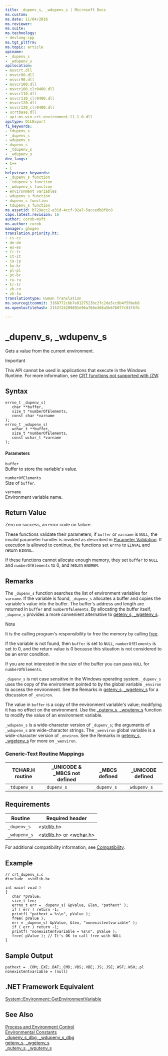 ```yaml
---
title: _dupenv_s, _wdupenv_s | Microsoft Docs
ms.custom: 
ms.date: 11/04/2016
ms.reviewer: 
ms.suite: 
ms.technology:
- devlang-cpp
ms.tgt_pltfrm: 
ms.topic: article
apiname:
- _dupenv_s
- _wdupenv_s
apilocation:
- msvcrt.dll
- msvcr80.dll
- msvcr90.dll
- msvcr100.dll
- msvcr100_clr0400.dll
- msvcr110.dll
- msvcr110_clr0400.dll
- msvcr120.dll
- msvcr120_clr0400.dll
- ucrtbase.dll
- api-ms-win-crt-environment-l1-1-0.dll
apitype: DLLExport
f1_keywords:
- tdupenv_s
- _dupenv_s
- wdupenv_s
- dupenv_s
- _tdupenv_s
- _wdupenv_s
dev_langs:
- C++
- C
helpviewer_keywords:
- _dupenv_s function
- _tdupenv_s function
- _wdupenv_s function
- environment variables
- wdupenv_s function
- dupenv_s function
- tdupenv_s function
ms.assetid: b729ecc2-a31d-4ccf-92a7-5accedb8f8c8
caps.latest.revision: 16
author: corob-msft
ms.author: corob
manager: ghogen
translation.priority.ht:
- cs-cz
- de-de
- es-es
- fr-fr
- it-it
- ja-jp
- ko-kr
- pl-pl
- pt-br
- ru-ru
- tr-tr
- zh-cn
- zh-tw
translationtype: Human Translation
ms.sourcegitcommit: 3168772cbb7e8127523bc2fc2da5cc9b4f59beb8
ms.openlocfilehash: 2152f24209891e96a766e368a5b67b077c93f5fb

---
```

# _dupenv_s, _wdupenv_s
Gets a value from the current environment.  
  
> [!IMPORTANT]
>  This API cannot be used in applications that execute in the Windows Runtime. For more information, see [CRT functions not supported with /ZW](http://msdn.microsoft.com/library/windows/apps/jj606124.aspx).  
  
## Syntax  
  
```  
errno_t _dupenv_s(  
   char **buffer,  
   size_t *numberOfElements,  
   const char *varname  
);  
errno_t _wdupenv_s(  
   wchar_t **buffer,  
   size_t *numberOfElements,  
   const wchar_t *varname  
);  
```  
  
#### Parameters  
 `buffer`  
 Buffer to store the variable's value.  
  
 `numberOfElements`  
 Size of `buffer`.  
  
 `varname`  
 Environment variable name.  
  
## Return Value  
 Zero on success, an error code on failure.  
  
 These functions validate their parameters; if `buffer` or `varname` is `NULL`, the invalid parameter handler is invoked as described in [Parameter Validation](../../c-runtime-library/parameter-validation.md). If execution is allowed to continue, the functions set `errno` to `EINVAL` and return `EINVAL`.  
  
 If these functions cannot allocate enough memory, they set `buffer` to `NULL` and `numberOfElements` to 0, and return `ENOMEM`.  
  
## Remarks  
 The `_dupenv_s` function searches the list of environment variables for `varname`. If the variable is found, `_dupenv_s` allocates a buffer and copies the variable's value into the buffer. The buffer's address and length are returned in `buffer` and `numberOfElements`. By allocating the buffer itself, `_dupenv_s` provides a more convenient alternative to [getenv_s, _wgetenv_s](../../c-runtime-library/reference/getenv-s-wgetenv-s.md).  
  
> [!NOTE]
>  It is the calling program's responsibility to free the memory by calling [free](../../c-runtime-library/reference/free.md).  
  
 If the variable is not found, then `buffer` is set to `NULL`, `numberOfElements` is set to 0, and the return value is 0 because this situation is not considered to be an error condition.  
  
 If you are not interested in the size of the buffer you can pass `NULL` for `numberOfElements`.  
  
 `_dupenv_s` is not case sensitive in the Windows operating system. `_dupenv_s` uses the copy of the environment pointed to by the global variable `_environ` to access the environment. See the Remarks in [getenv_s, _wgetenv_s](../../c-runtime-library/reference/getenv-s-wgetenv-s.md) for a discussion of `_environ`.  
  
 The value in `buffer` is a copy of the environment variable's value; modifying it has no effect on the environment. Use the [_putenv_s, _wputenv_s](../../c-runtime-library/reference/putenv-s-wputenv-s.md) function to modify the value of an environment variable.  
  
 `_wdupenv_s` is a wide-character version of `_dupenv_s`; the arguments of `_wdupenv_s` are wide-character strings. The `_wenviron` global variable is a wide-character version of `_environ`. See the Remarks in [getenv_s, _wgetenv_s](../../c-runtime-library/reference/getenv-s-wgetenv-s.md) for more on `_wenviron`.  
  
### Generic-Text Routine Mappings  
  
|TCHAR.H routine|_UNICODE & _MBCS not defined|_MBCS defined|_UNICODE defined|  
|---------------------|------------------------------------|--------------------|-----------------------|  
|`_tdupenv_s`|`_dupenv_s`|`_dupenv_s`|`_wdupenv_s`|  
  
## Requirements  
  
|Routine|Required header|  
|-------------|---------------------|  
|`_dupenv_s`|\<stdlib.h>|  
|`_wdupenv_s`|\<stdlib.h> or \<wchar.h>|  
  
 For additional compatibility information, see [Compatibility](../../c-runtime-library/compatibility.md).  
  
## Example  
  
```  
// crt_dupenv_s.c  
#include  <stdlib.h>  
  
int main( void )  
{  
   char *pValue;  
   size_t len;  
   errno_t err = _dupenv_s( &pValue, &len, "pathext" );  
   if ( err ) return -1;  
   printf( "pathext = %s\n", pValue );  
   free( pValue );  
   err = _dupenv_s( &pValue, &len, "nonexistentvariable" );  
   if ( err ) return -1;  
   printf( "nonexistentvariable = %s\n", pValue );  
   free( pValue ); // It's OK to call free with NULL  
}  
```  
  
## Sample Output  
  
```  
pathext = .COM;.EXE;.BAT;.CMD;.VBS;.VBE;.JS;.JSE;.WSF;.WSH;.pl  
nonexistentvariable = (null)  
```  
  
## .NET Framework Equivalent  
 [System::Environment::GetEnvironmentVariable](https://msdn.microsoft.com/en-us/library/system.environment.getenvironmentvariable.aspx)  
  
## See Also  
 [Process and Environment Control](../../c-runtime-library/process-and-environment-control.md)   
 [Environmental Constants](../../c-runtime-library/environmental-constants.md)   
 [_dupenv_s_dbg, _wdupenv_s_dbg](../../c-runtime-library/reference/dupenv-s-dbg-wdupenv-s-dbg.md)   
 [getenv_s, _wgetenv_s](../../c-runtime-library/reference/getenv-s-wgetenv-s.md)   
 [_putenv_s, _wputenv_s](../../c-runtime-library/reference/putenv-s-wputenv-s.md)


<!--HONumber=Jan17_HO1-->


